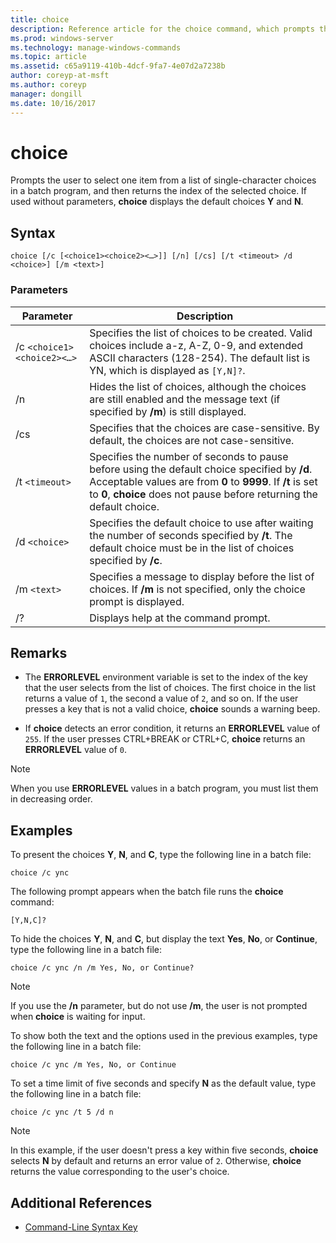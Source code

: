 ```yaml
---
title: choice
description: Reference article for the choice command, which prompts the user to select one item from a list of single-character choices in a batch program, and then returns the index of the selected choice.
ms.prod: windows-server
ms.technology: manage-windows-commands
ms.topic: article
ms.assetid: c65a9119-410b-4dcf-9fa7-4e07d2a7238b
author: coreyp-at-msft
ms.author: coreyp
manager: dongill
ms.date: 10/16/2017
---
```


# choice

Prompts the user to select one item from a list of single-character choices in a batch program, and then returns the index of the selected choice. If used without parameters, **choice** displays the default choices **Y** and **N**.

## Syntax

```
choice [/c [<choice1><choice2><…>]] [/n] [/cs] [/t <timeout> /d <choice>] [/m <text>]
```

### Parameters

| Parameter | Description |
| --------- | ----------- |
| /c `<choice1><choice2><…>` | Specifies the list of choices to be created. Valid choices include a-z, A-Z, 0-9, and extended ASCII characters (128-254). The default list is YN, which is displayed as `[Y,N]?`. |
| /n | Hides the list of choices, although the choices are still enabled and the message text (if specified by **/m**) is still displayed. |
| /cs | Specifies that the choices are case-sensitive. By default, the choices are not case-sensitive. |
| /t `<timeout>` | Specifies the number of seconds to pause before using the default choice specified by **/d**. Acceptable values are from **0** to **9999**. If **/t** is set to **0**, **choice** does not pause before returning the default choice. |
| /d `<choice>` | Specifies the default choice to use after waiting the number of seconds specified by **/t**. The default choice must be in the list of choices specified by **/c**. |
| /m `<text>` | Specifies a message to display before the list of choices. If **/m** is not specified, only the choice prompt is displayed. |
| /? | Displays help at the command prompt. |

## Remarks

- The **ERRORLEVEL** environment variable is set to the index of the key that the user selects from the list of choices. The first choice in the list returns a value of `1`, the second a value of `2`, and so on. If the user presses a key that is not a valid choice, **choice** sounds a warning beep.

- If **choice** detects an error condition, it returns an **ERRORLEVEL** value of `255`. If the user presses CTRL+BREAK or CTRL+C, **choice** returns an **ERRORLEVEL** value of `0`.

> [!NOTE]
> When you use **ERRORLEVEL** values in a batch program, you must list them in decreasing order.

## Examples

To present the choices **Y**, **N**, and **C**, type the following line in a batch file:

```
choice /c ync
```

The following prompt appears when the batch file runs the **choice** command:

```
[Y,N,C]?
```

To hide the choices **Y**, **N**, and **C**, but display the text **Yes**, **No**, or **Continue**, type the following line in a batch file:

```
choice /c ync /n /m Yes, No, or Continue?
```

> [!NOTE]
> If you use the **/n** parameter, but do not use **/m**, the user is not prompted when **choice** is waiting for input.

To show both the text and the options used in the previous examples, type the following line in a batch file:

```
choice /c ync /m Yes, No, or Continue
```

To set a time limit of five seconds and specify **N** as the default value, type the following line in a batch file:

```
choice /c ync /t 5 /d n
```

> [!NOTE]
> In this example, if the user doesn't press a key within five seconds, **choice** selects **N** by default and returns an error value of `2`. Otherwise, **choice** returns the value corresponding to the user's choice.

## Additional References

- [Command-Line Syntax Key](command-line-syntax-key.md)
